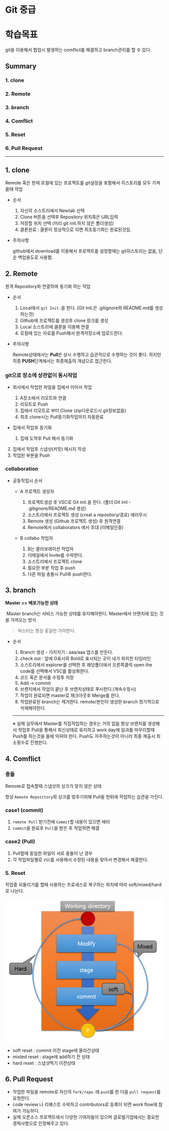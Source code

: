 # Git 중급

# 학습목표

git을 이용해서 협업시 발생하는 comflict를 해결하고 branch관리를 할 수 있다.

## Summary

### 1. clone

### 2. Remote

### 3. branch

### 4. Comflict

### 5. Reset 

### 6. Pull Request

__________



## 1. clone

Remote 혹은 현재 로컬에 있는 프로젝트를 git설정을 포함해서 히스토리를 모두 가져올때 작업

- 순서

  1. 자신의 소스트리에서 Newtab 선택
  2. Clone 버튼을 선택후 Repository 위치혹은 URL입력
  3. 저장할 위치 선택 (미리 git init.하지 않은 폴더생성)
  4. 클론완료 : 클론이 정상적으로 되면 최초동기화는 완료된것임.

- 주의사항

  github에서 download를 이용해서 프로젝트를 설정할때는 git히스토리는 없음, 단순 백업용도로 사용함.

## 2. Remote

원격 Repository와 연결하여 동기화 하는 작업

- 순서

  1. Local에서 `git Init.`을 한다. (Git Init.은 .gitignore와 README.md를 생성하는것)
  2. Github에 프로젝트를 생성후 clone 링크를 생성
  3. Local 소스트리에 클론을 이용해 연결
  4. 로컬에 있는 자료를 Push해서 원격저장소에 업로드한다.

- 주의사항

  Remote상태에서는 **Pull**은 상시 수행하고 습관적으로 수행하는 것이 좋다. 하지만 최종 **PUSH**단계에서는 최종제출의 개념으로 접근한다.

### git으로 장소에 상관없이 동시작업

- 회사에서 작업한 파일을 집에서 이어서 작업

  1. A장소에서 리모트와 연결
  2. 리모트로 Push
  3. 집에서 리모트로 부터 Clone (zip다운로드시 git정보없음)
  4. 최초 clone시는 Pull동기화작업까지 자동완료
- 집에서 작업후 동기화

  1. 집에 도착후 Pull 해서 동기화
2. 집에서 작업후 스냅샷(커밋) 메시지 작성
  3. 작업된 부분을 Push

### collaboration

- 공동작업시 순서

  - A 프로젝트 생성자
    1. 프로젝트생성 후 VSC로 Git init.을 한다. (폴더 GIt init - .gitignore/README.md 생성)
    2. 소스트리에서 프로젝트 생성 (creat a repository/경로) 에러무시
    3. Remote 생성 (Github 프로젝트 생성) 후 원격연결
    4. Remote에서 collaborators 에서 초대 (이메일인증)

  - B collabo 작업자
    1. B는 콜라보레이션 작업자
    2. 이메일에서 Invite를 수락한다.
    3. 소스트리에서 프로젝트 clone
    4. 필요한 부분 작업 후 push
    5. 다른 파일 충돌시 Pull후 push한다.

## 3. branch

**Master == 배포가능한 상태**

​	Master branch는 서비스 가능한 상태를 유지해야한다.  Master에서 브랜치에 있는 것을 가져오는 방식

> 마스터는 항상 꽃길만 가야한다.



- 순서

  1. Branch 생성 - 가지치기 : aaa/aaa 뎁스를 만든다.
  2. check out : 앞에 O표시와 Bold로 표시되는 곳이 내가 위치한 타임라인
  3. 소스트리에서 explorer를 선택한 후 해당폴더에서 오른쪽클릭 open the code를 선택해서 VSC를 활성화한다.
  4. 코드 혹은 문서를 수정후 저장
  5. Add → commit 
  6. 브랜치에서 작업이 끝난 후 브랜치상태로 푸시한다.(계속수정시)
  7. 작업이 완료되면 master로 체크아웃후 Merge를 한다.
  8. 작업완료된 branch는 제거한다. remote/본인이 생성한 branch 정기적으로 삭제해야한다.

  ----

  ※ 실제 실무에서 Master를 직접작업하는 경우는 거의 없음 항상 브랜치를 생성해서 작업후 Pull을 통해서 최신상태로 유지하고 work day에 일과를 마무리할때 Push를 하는것을 몸에 익혀야 한다. Push도 자주하는것이 아니라 최종 제출시 최소횟수로 진행한다.  

## 4. Comflict

### 충돌

Remote로 접속할때 스냅샷의 싱크가 맞지 않은 상태

항상 `Remote Repository`와 싱크를 맞추기위해 Pull을 한뒤에 작업하는 습관을 가진다.

### case1 (commit)

1. `remote Pull` 받기전에 `Commit`할 내용이 있으면 에러
2. `commit`을 완료후 `Pull`을 받은 후 작업하면 해결

### case2 (Pull)

1. Pull할때 동일한 파일이 서로 충돌이 난 경우
2. 각 작업파일별로 `VSC`를 사용해서 수정된 내용을 찾아서 변경해서 해결한다.

### 5. Reset

작업중 되돌리기를 할때 사용하는 프로세스로 복구하는 위치에 따라 soft/mixed/hard로 나뉜다.

![image-20191218174015832](02_git중급.assets/image-20191218174015832.png)

- soft reset : commit 이전 stage에 올라간상태
- mixted reset : stage에 add하기 전 상태
- hard reset : 스냅샷찍기 이전상태

## 6. Pull Request

- 작업한 파일을 remote로 자신의 `fork/repo.`에 `push`를 한 다음 `pull request`를 요청한다. 
- code review 나 리퀘스트 수락하고 contributors로 등록이 되면 work flow에 참여가 가능하다.
- 실제 오픈소스 프로젝트에서 다양한 기여자들이 있으며 글로벌기업에서는 중요한 경력사항으로 인정해주고 있다.